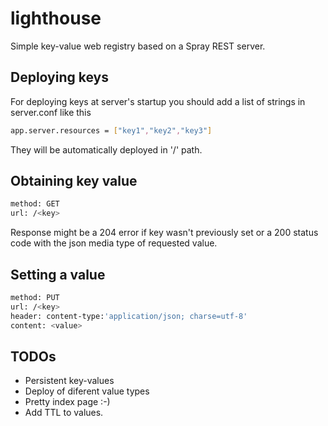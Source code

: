 # lighthouse
Simple key-value web registry based on a Spray REST server.

## Deploying keys

For deploying keys at server's startup you should add a list of strings in server.conf like this

```sh
app.server.resources = ["key1","key2","key3"]
```

They will be automatically deployed in '/' path.

## Obtaining key value

```sh
method: GET
url: /<key>
```

Response might be a 204 error if key wasn't previously set or a 200 status code with the json media type of requested value.

## Setting a value

```sh
method: PUT
url: /<key>
header: content-type:'application/json; charse=utf-8'
content: <value>
```

## TODOs

- Persistent key-values
- Deploy of diferent value types
- Pretty index page :-)
- Add TTL to values.
